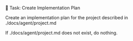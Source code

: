 📝 Task: Create Implementation Plan

Create an implementation plan for the project described in ./docs/agent/project.md

If ./docs/agent/project.md does not exist, do nothing.